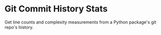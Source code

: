 # Git Commit History Stats

Get line counts and complexity measurements from a Python package's git repo's history.
